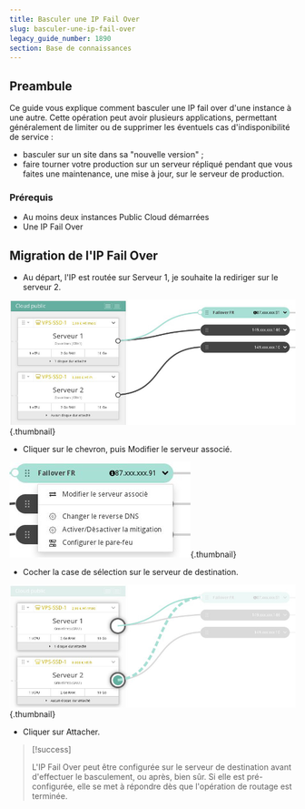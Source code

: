 ```yaml
---
title: Basculer une IP Fail Over
slug: basculer-une-ip-fail-over
legacy_guide_number: 1890
section: Base de connaissances
---
```



## Preambule
Ce guide vous explique comment basculer une IP fail over d'une instance à une autre. Cette opération peut avoir plusieurs applications, permettant généralement de limiter ou de supprimer les éventuels cas d'indisponibilité de service :

- basculer sur un site dans sa "nouvelle version" ;
- faire tourner votre production sur un serveur répliqué pendant que vous faites une maintenance, une mise à jour, sur le serveur de production.


### Prérequis
- Au moins deux instances Public Cloud démarrées
- Une IP Fail Over


## Migration de l'IP Fail Over
- Au départ, l'IP est routée sur Serveur 1, je souhaite la rediriger sur le serveur 2.


![public-cloud](images/3815.png){.thumbnail}

- Cliquer sur le chevron, puis Modifier le serveur associé.


![public-cloud](images/3816.png){.thumbnail}

- Cocher la case de sélection sur le serveur de destination.


![public-cloud](images/3817.png){.thumbnail}

- Cliquer sur Attacher.



> [!success]
>
> L'IP Fail Over peut être configurée sur le serveur de destination avant
> d'effectuer le basculement, ou après, bien sûr. Si elle est pré-configurée,
> elle se met à répondre dès que l'opération de routage est terminée.
> 